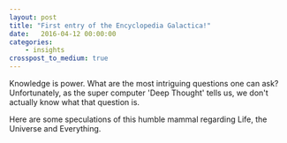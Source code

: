 ```yaml
---
layout: post
title: "First entry of the Encyclopedia Galactica!"
date:   2016-04-12 00:00:00
categories:
    - insights
crosspost_to_medium: true
---
```


Knowledge is power. What are the most intriguing questions one can ask? Unfortunately, as the super computer 'Deep Thought' tells us, we don't actually know what that question is.

Here are some speculations of this humble mammal regarding Life, the Universe and Everything.
